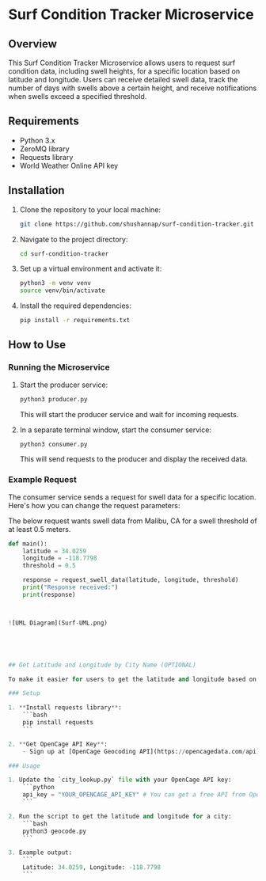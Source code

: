 # Surf Condition Tracker Microservice

## Overview

This Surf Condition Tracker Microservice allows users to request surf condition data, including swell heights, for a specific location based on latitude and longitude. Users can receive detailed swell data, track the number of days with swells above a certain height, and receive notifications when swells exceed a specified threshold.

## Requirements

- Python 3.x
- ZeroMQ library
- Requests library
- World Weather Online API key 

## Installation

1. Clone the repository to your local machine:
    ```bash
    git clone https://github.com/shushannap/surf-condition-tracker.git
    ```
2. Navigate to the project directory:
    ```bash
    cd surf-condition-tracker
    ```
3. Set up a virtual environment and activate it:
    ```bash
    python3 -m venv venv
    source venv/bin/activate
    ```
4. Install the required dependencies:
    ```bash
    pip install -r requirements.txt
    ```

## How to Use

### Running the Microservice

1. Start the producer service:
    ```bash
    python3 producer.py
    ```
    This will start the producer service and wait for incoming requests.

2. In a separate terminal window, start the consumer service:
    ```bash
    python3 consumer.py
    ```
    This will send requests to the producer and display the received data.

### Example Request

The consumer service sends a request for swell data for a specific location. Here's how you can change the request parameters:

The below request wants swell data from Malibu, CA for a swell threshold of at least 0.5 meters. 
```python
def main():
    latitude = 34.0259
    longitude = -118.7798
    threshold = 0.5

    response = request_swell_data(latitude, longitude, threshold)
    print("Response received:")
    print(response)



![UML Diagram](Surf-UML.png)





## Get Latitude and Longitude by City Name (OPTIONAL)

To make it easier for users to get the latitude and longitude based on city names, you can use the `city_lookup.py` script.

### Setup

1. **Install requests library**:
    ```bash
    pip install requests
    ```

2. **Get OpenCage API Key**:
    - Sign up at [OpenCage Geocoding API](https://opencagedata.com/api) and get your API key.

### Usage

1. Update the `city_lookup.py` file with your OpenCage API key:
    ```python
    api_key = "YOUR_OPENCAGE_API_KEY" # You can get a free API from OpenCage, but if unable, let me know and I can provide you with a key.
    ```

2. Run the script to get the latitude and longitude for a city:
    ```bash
    python3 geocode.py
    ```

3. Example output:
    ```
    Latitude: 34.0259, Longitude: -118.7798
    ```
